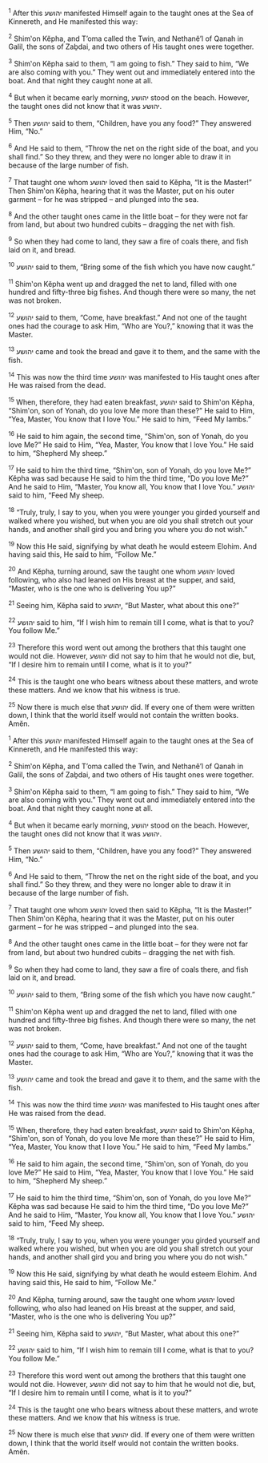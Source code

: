 <sup>1</sup> After this יהושע manifested Himself again to the taught ones at the Sea of Kinnereth, and He manifested this way:

<sup>2</sup> Shim‛on Kĕpha, and T’oma called the Twin, and Nethanĕ’l of Qanah in Galil, the sons of Zaḇdai, and two others of His taught ones were together.

<sup>3</sup> Shim‛on Kĕpha said to them, “I am going to fish.” They said to him, “We are also coming with you.” They went out and immediately entered into the boat. And that night they caught none at all.

<sup>4</sup> But when it became early morning, יהושע stood on the beach. However, the taught ones did not know that it was יהושע.

<sup>5</sup> Then יהושע said to them, “Children, have you any food?” They answered Him, “No.”

<sup>6</sup> And He said to them, “Throw the net on the right side of the boat, and you shall find.” So they threw, and they were no longer able to draw it in because of the large number of fish.

<sup>7</sup> That taught one whom יהושע loved then said to Kĕpha, “It is the Master!” Then Shim‛on Kĕpha, hearing that it was the Master, put on his outer garment – for he was stripped – and plunged into the sea.

<sup>8</sup> And the other taught ones came in the little boat – for they were not far from land, but about two hundred cubits – dragging the net with fish.

<sup>9</sup> So when they had come to land, they saw a fire of coals there, and fish laid on it, and bread.

<sup>10</sup> יהושע said to them, “Bring some of the fish which you have now caught.”

<sup>11</sup> Shim‛on Kĕpha went up and dragged the net to land, filled with one hundred and fifty-three big fishes. And though there were so many, the net was not broken.

<sup>12</sup> יהושע said to them, “Come, have breakfast.” And not one of the taught ones had the courage to ask Him, “Who are You?,” knowing that it was the Master.

<sup>13</sup> יהושע came and took the bread and gave it to them, and the same with the fish.

<sup>14</sup> This was now the third time יהושע was manifested to His taught ones after He was raised from the dead.

<sup>15</sup> When, therefore, they had eaten breakfast, יהושע said to Shim‛on Kĕpha, “Shim‛on, son of Yonah, do you love Me more than these?” He said to Him, “Yea, Master, You know that I love You.” He said to him, “Feed My lambs.”

<sup>16</sup> He said to him again, the second time, “Shim‛on, son of Yonah, do you love Me?” He said to Him, “Yea, Master, You know that I love You.” He said to him, “Shepherd My sheep.”

<sup>17</sup> He said to him the third time, “Shim‛on, son of Yonah, do you love Me?” Kĕpha was sad because He said to him the third time, “Do you love Me?” And he said to Him, “Master, You know all, You know that I love You.” יהושע said to him, “Feed My sheep.

<sup>18</sup> “Truly, truly, I say to you, when you were younger you girded yourself and walked where you wished, but when you are old you shall stretch out your hands, and another shall gird you and bring you where you do not wish.”

<sup>19</sup> Now this He said, signifying by what death he would esteem Elohim. And having said this, He said to him, “Follow Me.”

<sup>20</sup> And Kĕpha, turning around, saw the taught one whom יהושע loved following, who also had leaned on His breast at the supper, and said, “Master, who is the one who is delivering You up?”

<sup>21</sup> Seeing him, Kĕpha said to יהושע, “But Master, what about this one?”

<sup>22</sup> יהושע said to him, “If I wish him to remain till I come, what is that to you? You follow Me.”

<sup>23</sup> Therefore this word went out among the brothers that this taught one would not die. However, יהושע did not say to him that he would not die, but, “If I desire him to remain until I come, what is it to you?”

<sup>24</sup> This is the taught one who bears witness about these matters, and wrote these matters. And we know that his witness is true.

<sup>25</sup> Now there is much else that יהושע did. If every one of them were written down, I think that the world itself would not contain the written books. Amĕn.

<sup>1</sup> After this יהושע manifested Himself again to the taught ones at the Sea of Kinnereth, and He manifested this way:

<sup>2</sup> Shim‛on Kĕpha, and T’oma called the Twin, and Nethanĕ’l of Qanah in Galil, the sons of Zaḇdai, and two others of His taught ones were together.

<sup>3</sup> Shim‛on Kĕpha said to them, “I am going to fish.” They said to him, “We are also coming with you.” They went out and immediately entered into the boat. And that night they caught none at all.

<sup>4</sup> But when it became early morning, יהושע stood on the beach. However, the taught ones did not know that it was יהושע.

<sup>5</sup> Then יהושע said to them, “Children, have you any food?” They answered Him, “No.”

<sup>6</sup> And He said to them, “Throw the net on the right side of the boat, and you shall find.” So they threw, and they were no longer able to draw it in because of the large number of fish.

<sup>7</sup> That taught one whom יהושע loved then said to Kĕpha, “It is the Master!” Then Shim‛on Kĕpha, hearing that it was the Master, put on his outer garment – for he was stripped – and plunged into the sea.

<sup>8</sup> And the other taught ones came in the little boat – for they were not far from land, but about two hundred cubits – dragging the net with fish.

<sup>9</sup> So when they had come to land, they saw a fire of coals there, and fish laid on it, and bread.

<sup>10</sup> יהושע said to them, “Bring some of the fish which you have now caught.”

<sup>11</sup> Shim‛on Kĕpha went up and dragged the net to land, filled with one hundred and fifty-three big fishes. And though there were so many, the net was not broken.

<sup>12</sup> יהושע said to them, “Come, have breakfast.” And not one of the taught ones had the courage to ask Him, “Who are You?,” knowing that it was the Master.

<sup>13</sup> יהושע came and took the bread and gave it to them, and the same with the fish.

<sup>14</sup> This was now the third time יהושע was manifested to His taught ones after He was raised from the dead.

<sup>15</sup> When, therefore, they had eaten breakfast, יהושע said to Shim‛on Kĕpha, “Shim‛on, son of Yonah, do you love Me more than these?” He said to Him, “Yea, Master, You know that I love You.” He said to him, “Feed My lambs.”

<sup>16</sup> He said to him again, the second time, “Shim‛on, son of Yonah, do you love Me?” He said to Him, “Yea, Master, You know that I love You.” He said to him, “Shepherd My sheep.”

<sup>17</sup> He said to him the third time, “Shim‛on, son of Yonah, do you love Me?” Kĕpha was sad because He said to him the third time, “Do you love Me?” And he said to Him, “Master, You know all, You know that I love You.” יהושע said to him, “Feed My sheep.

<sup>18</sup> “Truly, truly, I say to you, when you were younger you girded yourself and walked where you wished, but when you are old you shall stretch out your hands, and another shall gird you and bring you where you do not wish.”

<sup>19</sup> Now this He said, signifying by what death he would esteem Elohim. And having said this, He said to him, “Follow Me.”

<sup>20</sup> And Kĕpha, turning around, saw the taught one whom יהושע loved following, who also had leaned on His breast at the supper, and said, “Master, who is the one who is delivering You up?”

<sup>21</sup> Seeing him, Kĕpha said to יהושע, “But Master, what about this one?”

<sup>22</sup> יהושע said to him, “If I wish him to remain till I come, what is that to you? You follow Me.”

<sup>23</sup> Therefore this word went out among the brothers that this taught one would not die. However, יהושע did not say to him that he would not die, but, “If I desire him to remain until I come, what is it to you?”

<sup>24</sup> This is the taught one who bears witness about these matters, and wrote these matters. And we know that his witness is true.

<sup>25</sup> Now there is much else that יהושע did. If every one of them were written down, I think that the world itself would not contain the written books. Amĕn.

